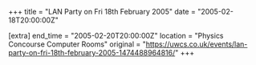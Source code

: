 +++
title = "LAN Party on Fri 18th February 2005"
date = "2005-02-18T20:00:00Z"

[extra]
end_time = "2005-02-20T20:00:00Z"
location = "Physics Concourse Computer Rooms"
original = "https://uwcs.co.uk/events/lan-party-on-fri-18th-february-2005-1474488964816/"
+++



